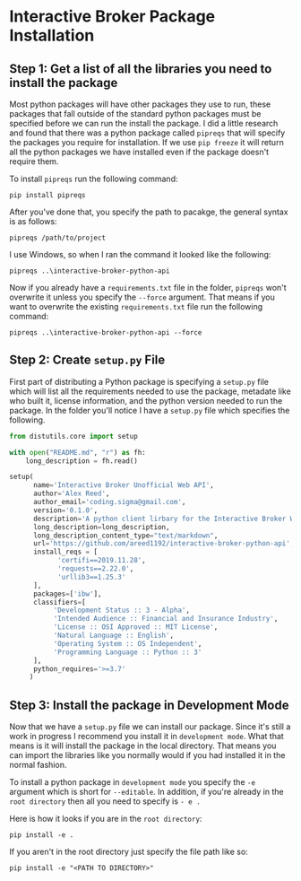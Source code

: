# Interactive Broker Package Installation

## Step 1: Get a list of all the libraries you need to install the package

Most python packages will have other packages they use to run, these packages that fall outside of the standard python packages must be specified before we can run the install the package. I did a little research and found that there was a python package called `pipreqs` that will specify the packages you require for installation. If we use `pip freeze` it will return all the python packages we have installed even if the package doesn't require them.

To install `pipreqs` run the following command:

```console
pip install pipreqs
```

After you've done that, you specify the path to pacakge, the general syntax is as follows:

```console
pipreqs /path/to/project
```

I use Windows, so when I ran the command it looked like the following:

```console
pipreqs ..\interactive-broker-python-api
```

Now if you already have a `requirements.txt` file in the folder, `pipreqs` won't overwrite it unless you specify the `--force` argument. That means if you want to overwrite the existing `requirements.txt` file run the following command:

```console
pipreqs ..\interactive-broker-python-api --force
```

## Step 2: Create `setup.py` File

First part of distributing a Python package is specifying a `setup.py` file which will list all the requirements needed to use the package, metadate like who built it, license information, and the python version needed to run the package. In the folder you'll notice I have a `setup.py` file which specifies the following.

```python
from distutils.core import setup

with open("README.md", "r") as fh:
    long_description = fh.read()

setup(
      name='Interactive Broker Unofficial Web API',
      author='Alex Reed',
      author_email='coding.sigma@gmail.com',
      version='0.1.0',
      description='A python client lirbary for the Interactive Broker Web API.',
      long_description=long_description,
      long_description_content_type="text/markdown",
      url='https://github.com/areed1192/interactive-broker-python-api',
      install_reqs = [
            'certifi==2019.11.28',
            'requests==2.22.0',
            'urllib3==1.25.3'
      ],
      packages=['ibw'],
      classifiers=[
           'Development Status :: 3 - Alpha',
           'Intended Audience :: Financial and Insurance Industry',
           'License :: OSI Approved :: MIT License',
           'Natural Language :: English',
           'Operating System :: OS Independent',
           'Programming Language :: Python :: 3'
      ],
      python_requires='>=3.7'
     )
```

## Step 3: Install the package in Development Mode

Now that we have a `setup.py` file we can install our package. Since it's still a work in progress I recommend you install it in `development mode`. What that means is it will install the package in the local directory. That means you can import the libraries like you normally would if you had installed it in the normal fashion.

To install a python package in `development mode` you specify the `-e` argument which is short for `--editable`. In addition, if you're already in the `root directory` then all you need to specify is `- e .`

Here is how it looks if you are in the `root directory`:

```console
pip install -e .
```

If you aren't in the root directory just specify the file path like so:

```console
pip install -e "<PATH TO DIRECTORY>"
```
